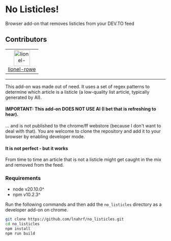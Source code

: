 # No Listicles!
Browser add-on that removes listicles from your DEV.TO feed

## Contributors 
<table>
  <tr>
      <td align="center">
          <a target="_blank" href="https://github.com/lionel-rowe">
            <img width=50 height=auto src="https://avatars.githubusercontent.com/u/26078826?v=4" alt="lionel-rowe"/>
            <br />
            <span>lionel-rowe</span>
          </a>
      </td>
  </tr>
</table>
<hr/>

This add-on was made out of need. It uses a set of regex patterns to determine which article is a listicle (a low-quality list article, typically generated by AI).

#### IMPORTANT: This add-on DOES NOT USE AI (I bet that is refreshing to hear).

... and is not published to the chrome/ff webstore (because I don't want to deal with that). You are welcome to clone the repository and add it to your browser by enabling developer mode.

#### It is not perfect - but it works
From time to time an article that is not a listicle might get caught in the mix and removed from the feed.

### Requirements
- node v20.10.0^
- npm v10.2.3^

Run the following commands and then add the `no_listicles` directory as a developer add-on on chrome.

```bash
git clone https://github.com/lnahrf/no_listicles.git
cd no_listicles
npm install
npm run build
```
